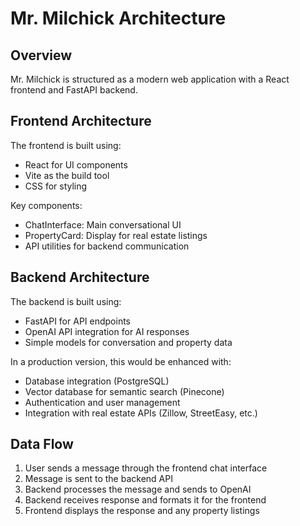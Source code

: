 # Mr. Milchick Architecture

## Overview

Mr. Milchick is structured as a modern web application with a React frontend and FastAPI backend.

## Frontend Architecture

The frontend is built using:

- React for UI components
- Vite as the build tool
- CSS for styling

Key components:

- ChatInterface: Main conversational UI
- PropertyCard: Display for real estate listings
- API utilities for backend communication

## Backend Architecture

The backend is built using:

- FastAPI for API endpoints
- OpenAI API integration for AI responses
- Simple models for conversation and property data

In a production version, this would be enhanced with:

- Database integration (PostgreSQL)
- Vector database for semantic search (Pinecone)
- Authentication and user management
- Integration with real estate APIs (Zillow, StreetEasy, etc.)

## Data Flow

1. User sends a message through the frontend chat interface
2. Message is sent to the backend API
3. Backend processes the message and sends to OpenAI
4. Backend receives response and formats it for the frontend
5. Frontend displays the response and any property listings
